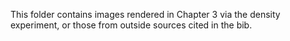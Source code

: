 This folder contains images rendered in Chapter 3 via the density experiment, or those from outside sources cited in the bib.
